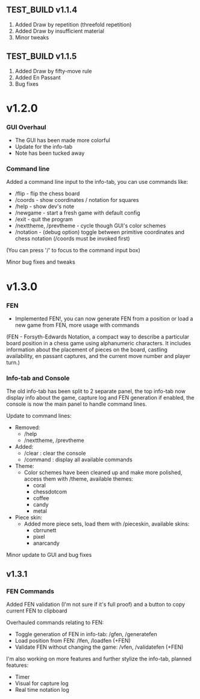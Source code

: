 ## TEST_BUILD v1.1.4

1. Added Draw by repetition (threefold repetition)
2. Added Draw by insufficient material
3. Minor tweaks

## TEST_BUILD v1.1.5

1. Added Draw by fifty-move rule
2. Added En Passant
3. Bug fixes

# v1.2.0

### GUI Overhaul
- The GUI has been made more colorful
- Update for the info-tab
- Note has been tucked away

### Command line
Added a command line input to the info-tab, you can use commands like:
* /flip - flip the chess board
* /coords - show coordinates / notation for squares
* /help - show dev's note
* /newgame - start a fresh game with default config
* /exit - quit the program
* /nexttheme, /prevtheme - cycle though GUI's color schemes
* /notation - (debug option) toggle between primitive coordinates and chess notation (/coords must be invoked first)

(You can press '/' to focus to the command input box)

Minor bug fixes and tweaks

# v1.3.0

### FEN
- Implemented FEN!, you can now generate FEN from a position or load a new game from FEN, more usage with commands

(FEN - Forsyth-Edwards Notation, a compact way to describe a particular board position in a chess game using alphanumeric characters. It includes information about the placement of pieces on the board, castling availability, en passant captures, and the current move number and player turn.)

### Info-tab and Console
The old info-tab has been split to 2 separate panel, the top info-tab now display info about the game, capture log and FEN generation if enabled, the console is now the main panel to handle command lines.

Update to command lines:
- Removed:
  * /help
  * /nexttheme, /prevtheme
- Added:
  * /clear : clear the console
  * /command : display all available commands
- Theme:
  * Color schemes have been cleaned up and make more polished, access them with /theme, available themes:
    * coral
    * chessdotcom
    * coffee
    * candy
    * metal
- Piece skin:
  * Added more piece sets, load them with /pieceskin, available skins:
    * cbrrunett
    * pixel
    * anarcandy

Minor update to GUI and bug fixes

## v1.3.1

### FEN Commands
Added FEN validation (I'm not sure if it's full proof) and a button to copy current FEN to clipboard

Overhauled commands relating to FEN:
- Toggle generation of FEN in info-tab: /gfen, /generatefen
- Load position from FEN: /lfen, /loadfen (+FEN)
- Validate FEN without changing the game: /vfen, /validatefen (+FEN)

I'm also working on more features and further stylize the info-tab, planned features:
- Timer
- Visual for capture log
- Real time notation log